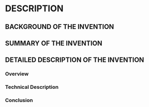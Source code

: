 # DESCRIPTION

## BACKGROUND OF THE INVENTION

## SUMMARY OF THE INVENTION

## DETAILED DESCRIPTION OF THE INVENTION

### Overview

### Technical Description

### Conclusion

